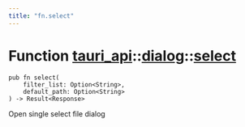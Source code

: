 ```yaml
---
title: "fn.select"
---
```


# Function [tauri_api](/docs/api/rust/tauri_api/../index.html)::​[dialog](/docs/api/rust/tauri_api/index.html)::​[select](/docs/api/rust/tauri_api/)

    pub fn select(
        filter_list: Option<String>, 
        default_path: Option<String>
    ) -> Result<Response>

Open single select file dialog

